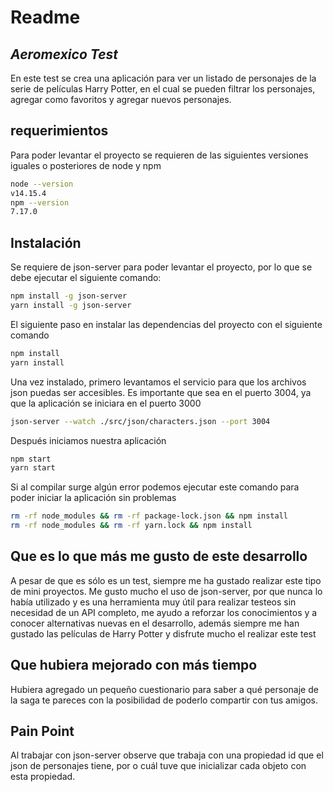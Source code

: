 # Readme
## _Aeromexico Test_

En este test se crea una aplicación para ver un listado de personajes de la serie de películas Harry Potter, en el cual se pueden filtrar los personajes, agregar como favoritos y agregar nuevos personajes.

## requerimientos
Para poder levantar el proyecto se requieren de las siguientes versiones iguales o posteriores de node y npm

```sh
node --version
v14.15.4
npm --version
7.17.0
```

## Instalación
Se requiere de json-server para poder levantar el proyecto, por lo que se debe ejecutar el siguiente comando:

```sh
npm install -g json-server
yarn install -g json-server
```

El siguiente paso en instalar las dependencias del proyecto con el siguiente comando

```sh
npm install
yarn install
```

Una vez instalado, primero levantamos el servicio para que los archivos json puedas ser accesibles. Es importante que sea en el puerto 3004, ya que la aplicación se iniciara en el puerto 3000

```sh
json-server --watch ./src/json/characters.json --port 3004
```

Después iniciamos nuestra aplicación

```sh
npm start
yarn start
```

Si al compilar surge algún error podemos ejecutar este comando para poder iniciar la aplicación sin problemas

```sh
rm -rf node_modules && rm -rf package-lock.json && npm install
rm -rf node_modules && rm -rf yarn.lock && npm install
```

## Que es lo que más me gusto de este desarrollo

A pesar de que es sólo es un test, siempre me ha gustado realizar este tipo de mini proyectos. Me gusto mucho el uso de json-server, por que nunca lo había utilizado y es una herramienta muy útil para realizar testeos sin necesidad de un API completo, me ayudo a reforzar los conocimientos y a conocer alternativas nuevas en el desarrollo, además siempre me han gustado las películas de Harry Potter y disfrute mucho el realizar este test

## Que hubiera mejorado con más tiempo

Hubiera agregado un pequeño cuestionario para saber a qué personaje de la saga te pareces con la posibilidad de poderlo compartir con tus amigos.

## Pain Point

Al trabajar con json-server observe que trabaja con una propiedad id que el json de personajes tiene, por o cuál tuve que inicializar cada objeto con esta propiedad.